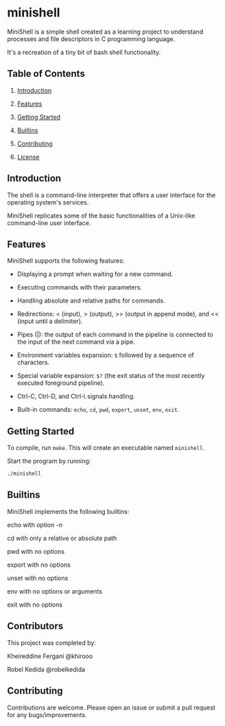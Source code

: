 # minishell
MiniShell is a simple shell created as a learning project to understand processes and file descriptors in C programming language.
  
It's a recreation of a tiny bit of bash shell functionality.

## Table of Contents

1. [Introduction](#Introduction)

2. [Features](#Features)

3. [Getting Started](#Getting-Started)

4. [Builtins](#Builtins)

5. [Contributing](#Contributing)

6. [License](#License)

## Introduction

The shell is a command-line interpreter that offers a user interface for the operating system's services.
  
MiniShell replicates some of the basic functionalities of a Unix-like command-line user interface.

## Features

MiniShell supports the following features:

- Displaying a prompt when waiting for a new command.

- Executing commands with their parameters.

- Handling absolute and relative paths for commands.

- Redirections: < (input), > (output), >> (output in append mode), and << (input until a delimiter).

- Pipes (|): the output of each command in the pipeline is connected to the input of the next command via a pipe.

- Environment variables expansion: `$` followed by a sequence of characters.

- Special variable expansion: `$?` (the exit status of the most recently executed foreground pipeline).

- Ctrl-C, Ctrl-D, and Ctrl-\ signals handling.

- Built-in commands: `echo`, `cd`, `pwd`, `export`, `unset`, `env`, `exit`.
  
## Getting Started

To compile, run `make`.
This will create an executable named `minishell`.

Start the program by running:

```bash
./minishell
```

## Builtins
MiniShell implements the following builtins:

echo with option -n

cd with only a relative or absolute path

pwd with no options

export with no options

unset with no options

env with no options or arguments

exit with no options

## Contributors
This project was completed by:

Kheireddine Fergani @khirooo

Robel Kedida @robelkedida


## Contributing
Contributions are welcome. Please open an issue or submit a pull request for any bugs/improvements.
